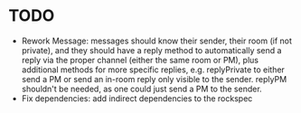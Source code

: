 # TODO
* Rework Message: messages should know their sender, their room (if not private), and they should have a reply method to automatically send a reply via the proper channel (either the same room or PM), plus additional methods for more specific replies, e.g. replyPrivate to either send a PM or send an in-room reply only visible to the sender. replyPM shouldn't be needed, as one could just send a PM to the sender.
* Fix dependencies: add indirect dependencies to the rockspec
